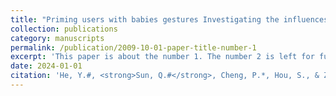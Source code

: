 ```yaml
---
title: "Priming users with babies gestures Investigating the influences of priming with different development origin of image schemas in gesture elicitation study"
collection: publications
category: manuscripts
permalink: /publication/2009-10-01-paper-title-number-1
excerpt: 'This paper is about the number 1. The number 2 is left for future work.'
date: 2024-01-01
citation: 'He, Y.#, <strong>Sun, Q.#</strong>, Cheng, P.*, Hou, S., & Zhou, L. (2024). Priming users with babies’ gestures: Investigating the influences of priming with different development origin of image schemas in gesture elicitation study. <I>International Journal of Human-Computer Studies</I>, 189, 103288. https://doi.org/10.1016/j.ijhcs.2024.103288'
---
```


